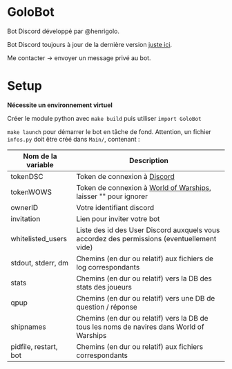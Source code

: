 # GoloBot

Bot Discord développé par @henrigolo.

Bot Discord toujours à jour de la dernière version [juste ici](https://discord.com/api/oauth2/authorize?client_id=1045367982060220557&permissions=8&scope=bot%20applications.commands).

Me contacter -> envoyer un message privé au bot.

# Setup

**Nécessite un environnement virtuel**

Créer le module python avec `make build` puis utiliser `import GoloBot`

`make launch` pour démarrer le bot en tâche de fond.
Attention, un fichier `infos.py` doit être créé dans `Main/`, contenant :

Nom de la variable | Description
---|---
tokenDSC | Token de connexion à [Discord](https://discord.com/developers/applications)
tokenWOWS | Token de connexion à [World of Warships](https://developers.wargaming.net/reference/all/wows/), laisser "" pour ignorer
ownerID | Votre identifiant discord
invitation | Lien pour inviter votre bot
whitelisted_users | Liste des id des User Discord auxquels vous accordez des permissions (eventuellement vide)
stdout, stderr, dm | Chemins (en dur ou relatif) aux fichiers de log correspondants
stats | Chemins (en dur ou relatif) vers la DB des stats des joueurs
qpup | Chemins (en dur ou relatif) vers une DB de question / réponse
shipnames | Chemins (en dur ou relatif) vers la DB de tous les noms de navires dans World of Warships
pidfile, restart, bot | Chemins (en dur ou relatif) aux fichiers correspondants
